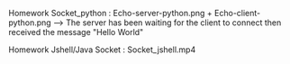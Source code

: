 Homework Socket_python : Echo-server-python.png + Echo-client-python.png --> The server has been waiting for the client to connect then received the message "Hello World"

Homework Jshell/Java Socket : Socket_jshell.mp4
